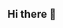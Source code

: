 ## Hi there 👋

<!--
**Shahida15/Shahida15** is a ✨ _special_ ✨ repository because its `README.md` (this file) appears on your GitHub profile.

Here are some ideas to get you started:

- 👋 I’m @Shahida
- 🌱 I’m currently learning Web Development
- 👯 I’m looking to collaborate on ...
- 🤔 I’m looking for help with ...
- 💬 Ask me about  Building **interactive dashboards**
- **OCR pipelines**, **NLP**, and **time series analysis**
- Backend APIs with **FastAPI**
- Data cleaning, visualization, and automation
- 📫 How to reach me: shahidashome123@gmail.com
- 😄 Pronouns: ...
- ⚡ Fun fact: ...
-->
